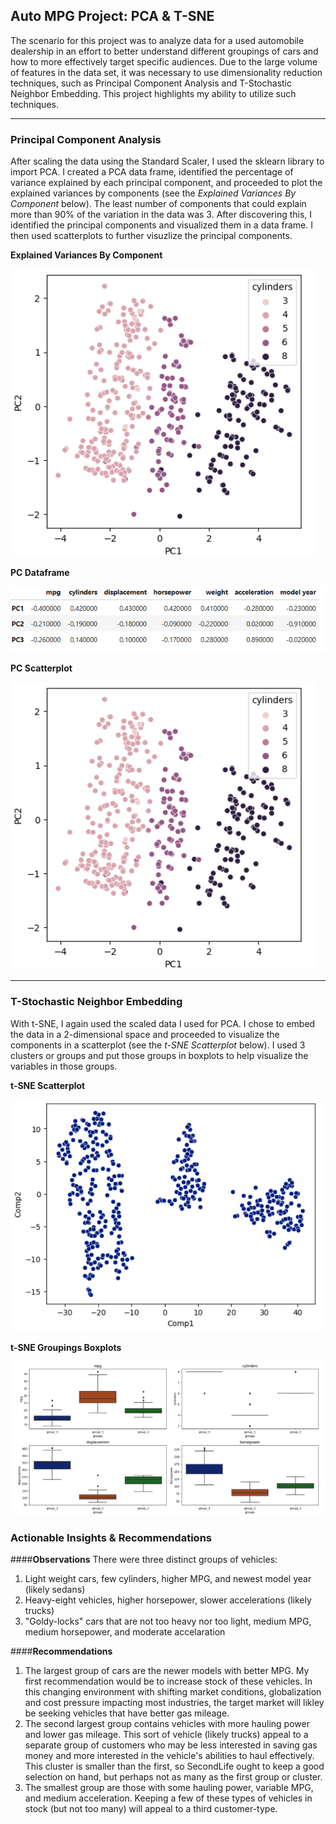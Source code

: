 ## Auto MPG Project: PCA & T-SNE

The scenario for this project was to analyze data for a used automobile dealership in an effort to better understand different groupings of cars and how to more effectively target specific audiences. Due to the large volume of features in the data set, it was necessary to use dimensionality reduction techniques, such as Principal Component Analysis and T-Stochastic Neighbor Embedding. This project highlights my ability to utilize such techniques. 

---

### **Principal Component Analysis**
After scaling the data using the Standard Scaler, I used the sklearn library to import PCA. I created a PCA data frame, identified the percentage of variance explained by each principal component, and proceeded to plot the explained variances by components (see the *Explained Variances By Component* below). The least number of components that could explain more than 90% of the variation in the data was 3. After discovering this, I identified the principal components and visualized them in a data frame. I then used scatterplots to further visuzlize the principal components.   


**Explained Variances By Component**

![Explained Variances By Component](https://github.com/Garlid/Unsupervised-Machine-Learning/blob/main/Auto_MPG_Project/Principal_Component_Scatterplot.png)


**PC Dataframe**

![PC Dataframe](https://github.com/Garlid/Unsupervised-Machine-Learning/blob/main/Auto_MPG_Project/Principal_Component_Dataframe.png)



**PC Scatterplot**

![PC Scatterplot](https://github.com/Garlid/Unsupervised-Machine-Learning/blob/main/Auto_MPG_Project/Principal_Component_Scatterplot.png)

---

### **T-Stochastic Neighbor Embedding**
With t-SNE, I again used the scaled data I used for PCA. I chose to embed the data in a 2-dimensional space and proceeded to visualize the components in a scatterplot (see the *t-SNE Scatterplot* below). I used 3 clusters or groups and put those groups in boxplots to help visualize the variables in those groups. 



**t-SNE Scatterplot**

![t-SNE Scatterplot](https://github.com/Garlid/Unsupervised-Machine-Learning/blob/main/Auto_MPG_Project/t-SNE_Scatterplot.png)


**t-SNE Groupings Boxplots**

![t-SNE Groupings Boxplots](https://github.com/Garlid/Unsupervised-Machine-Learning/blob/main/Auto_MPG_Project/t-SNE_Boxplots.png)

### **Actionable Insights & Recommendations**

####**Observations**
There were three distinct groups of vehicles:
1. Light weight cars, few cylinders, higher MPG, and newest model year (likely sedans)
2. Heavy-eight vehicles, higher horsepower, slower accelerations (likely trucks)
3. "Goldy-locks" cars that are not too heavy nor too light, medium MPG, medium horsepower, and moderate accelaration

####**Recommendations**
1. The largest group of cars are the newer models with better MPG. My first recommendation would be to increase stock of these vehicles. In this changing environment with shifting market conditions, globalization and cost pressure impacting most industries, the target market will likley be seeking vehicles that have better gas mileage.
2. The second largest group contains vehicles with more hauling power and lower gas mileage. This sort of vehicle (likely trucks) appeal to a separate group of customers who may be less interested in saving gas money and more interested in the vehicle's abilities to haul effectively. This cluster is smaller than the first, so SecondLife ought to keep a good selection on hand, but perhaps not as many as the first group or cluster.
3. The smallest group are those with some hauling power, variable MPG, and medium acceleration. Keeping a few of these types of vehicles in stock (but not too many) will appeal to a third customer-type.
